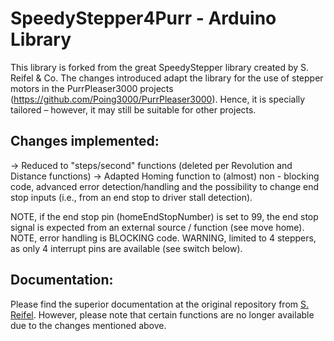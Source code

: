 # SpeedyStepper4Purr - Arduino Library

This library is forked from the great SpeedyStepper library created by S. Reifel & Co. The changes introduced adapt the library for the use of stepper motors in the PurrPleaser3000 projects (https://github.com/Poing3000/PurrPleaser3000). Hence, it is specially tailored – however, it may still be suitable for other projects.

## Changes implemented:
→ Reduced to "steps/second" functions (deleted per Revolution and Distance functions)
→ Adapted Homing function to (almost) non - blocking code, advanced error detection/handling
  and the possibility to change end stop inputs (i.e., from an end stop to driver stall detection).

NOTE, if the end stop pin (homeEndStopNumber) is set to 99, the end stop signal is expected from an external source / function (see move home).
NOTE, error handling is BLOCKING code.
WARNING, limited to 4 steppers, as only 4 interrupt pins are available (see switch below).

## Documentation:
Please find the superior documentation at the original repository from [S. Reifel](https://github.com/Stan-Reifel/SpeedyStepper). However, please note that certain functions are no longer available due to the changes mentioned above.

